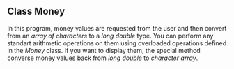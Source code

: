 Class Money
---
In this program, money values are requested from the user and then convert from an *array of characters* to a *long double* type. You can perform any standart arithmetic operations on them using overloaded operations defined in the *Money* class. 
If you want to display them, the special method converse money values back from *long double* to *character array*.